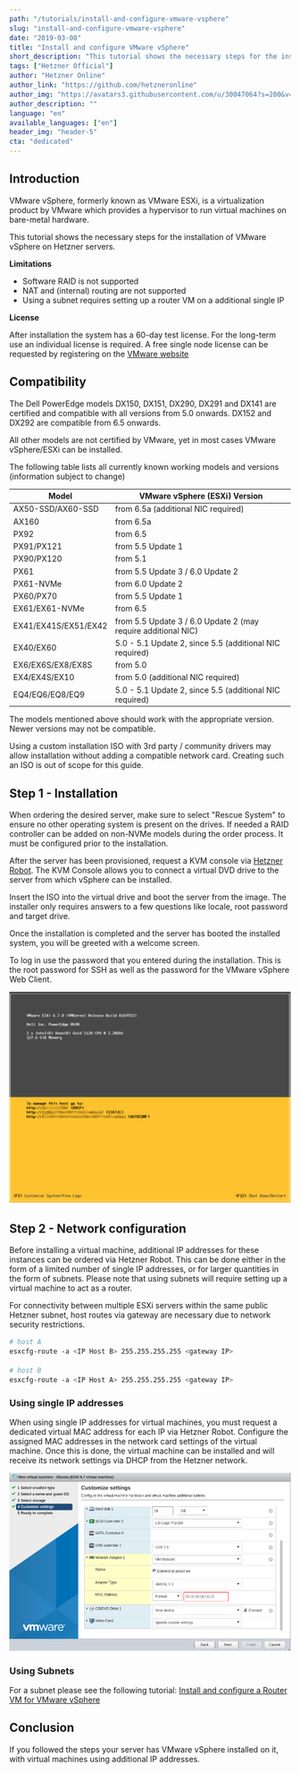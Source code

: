 ```yaml
---
path: "/tutorials/install-and-configure-vmware-vsphere"
slug: "install-and-configure-vmware-vsphere"
date: "2019-03-08"
title: "Install and configure VMware vSphere"
short_description: "This tutorial shows the necessary steps for the installation of VMware vSphere (ESXi)"
tags: ["Hetzner Official"]
author: "Hetzner Online"
author_link: "https://github.com/hetzneronline"
author_img: "https://avatars3.githubusercontent.com/u/30047064?s=200&v=4"
author_description: ""
language: "en"
available_languages: ["en"]
header_img: "header-5"
cta: "dedicated"
---
```


## Introduction

VMware vSphere, formerly known as VMware ESXi, is a virtualization product by VMware which provides a hypervisor to run virtual machines on bare-metal hardware.

This tutorial shows the necessary steps for the installation of VMware vSphere on Hetzner servers.

**Limitations**

* Software RAID is not supported
* NAT and (internal) routing are not supported
* Using a subnet requires setting up a router VM on a additional single IP

**License**

After installation the system has a 60-day test license. For the long-term use an individual license is required. A free single node license can be requested by registering on the [VMware website](https://www.vmware.com/products/vsphere-hypervisor.html)

## Compatibility

The Dell PowerEdge models DX150, DX151, DX290, DX291  and DX141 are certified and compatible with all versions from 5.0 onwards. DX152 and DX292 are compatible from 6.5 onwards.

All other models are not certified by VMware, yet in most cases VMware vSphere/ESXi can be installed.

The following table lists all currently known working models and versions (information subject to change)

| Model                 | VMware vSphere (ESXi) Version                                 |
|-----------------------|---------------------------------------------------------------|
| AX50-SSD/AX60-SSD     | from 6.5a (additional NIC required)                           |
| AX160                 | from 6.5a                                                     |
| PX92                  | from 6.5                                                      |
| PX91/PX121            | from 5.5 Update 1                                             |
| PX90/PX120            | from 5.1                                                      |
| PX61                  | from 5.5 Update 3 / 6.0 Update 2                              |
| PX61-NVMe             | from 6.0 Update 2                                             |
| PX60/PX70             | from 5.5 Update 1                                             |
| EX61/EX61-NVMe        | from 6.5                                                      |
| EX41/EX41S/EX51/EX42  | from 5.5 Update 3 / 6.0 Update 2 (may require additional NIC) |
| EX40/EX60             | 5.0 - 5.1 Update 2, since 5.5 (additional NIC required)       |
| EX6/EX6S/EX8/EX8S     | from 5.0                                                      |
| EX4/EX4S/EX10         | from 5.0 (additional NIC required)                            |
| EQ4/EQ6/EQ8/EQ9       | 5.0 - 5.1 Update 2, since 5.5 (additional NIC required)       |

The models mentioned above should work with the appropriate version. Newer versions may not be compatible.

Using a custom installation ISO with 3rd party / community drivers may allow installation without adding a compatible network card. Creating such an ISO is out of scope for this guide.

## Step 1 - Installation

When ordering the desired server, make sure to select "Rescue System" to ensure no other operating system is present on the drives. If needed a RAID controller can be added on non-NVMe models during the order process.  It must be configured prior to the installation.

After the server has been provisioned, request a KVM console via [Hetzner Robot](https://robot.hetzner.com). The KVM Console allows you to connect a virtual DVD drive to the server from which vSphere can be installed.

Insert the ISO into the virtual drive and boot the server from the image.  The installer only requires answers to a few questions like locale, root password and target drive.

Once the installation is completed and the server has booted the installed system, you will be greeted with a welcome screen.

To log in use the password that you entered during the installation. This is the root password for SSH as well as the password for the VMware vSphere Web Client.

![vSphere installed](images/installed.png "vSphere installed")

## Step 2 - Network configuration

Before installing a virtual machine, additional IP addresses for these instances can be ordered via Hetzner Robot. This can be done either in the form of a limited number of single IP addresses, or for larger quantities in the form of subnets. Please note that using subnets will require setting up a virtual machine to act as a router.

For connectivity between multiple ESXi servers within the same public Hetzner subnet, host routes via gateway are necessary due to network security restrictions.

```bash
# host A
esxcfg-route -a <IP Host B> 255.255.255.255 <gateway IP>

# host B
esxcfg-route -a <IP Host A> 255.255.255.255 <gateway IP>
```

### Using single IP addresses

When using single IP addresses for virtual machines, you must request a dedicated virtual MAC address for each IP via Hetzner Robot. Configure the assigned MAC addresses in the network card settings of the virtual machine. Once this is done, the virtual machine can be installed and will receive its network settings via DHCP from the Hetzner network.

![Setting assigned MAC address](images/assign_mac.png)

### Using Subnets

For a subnet please see the following tutorial: [Install and configure a Router VM for VMware vSphere](https://community.hetzner.com/tutorials/install-and-configure-routervm-for-vmware-vsphere)

## Conclusion

If you followed the steps your server has VMware vSphere installed on it, with virtual machines using additional IP addresses.
